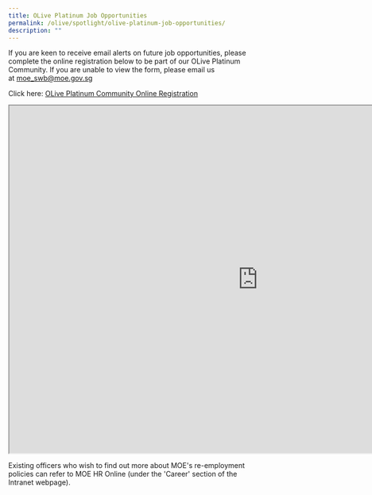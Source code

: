 ```yaml
---
title: OLive Platinum Job Opportunities
permalink: /olive/spotlight/olive-platinum-job-opportunities/
description: ""
---
```

If you are keen to receive email alerts on future job opportunities, please complete the online registration below to be part of our OLive Platinum Community. If you are unable to view the form, please email us at&nbsp;[moe\_swb@moe.gov.sg](mailto:moe_swb@moe.gov.sg)

Click here:&nbsp;[OLive Platinum Community Online Registration](https://form.gov.sg/5c0f62dd0690e60017a86c67)


<iframe src="https://docs.google.com/document/d/e/2PACX-1vSbFiboIhamiTbY2jmUjcimw3noKHALRj3nCxcVUawx7hwSG6emMKNnS6I7m5TTNh43_tT6Rq_2FD5o/pub?embedded=true" height="700px" width="1000px"></iframe>

Existing officers who wish to find out more about MOE's re-employment policies can refer to MOE HR Online (under the 'Career' section of the Intranet webpage).&nbsp;



